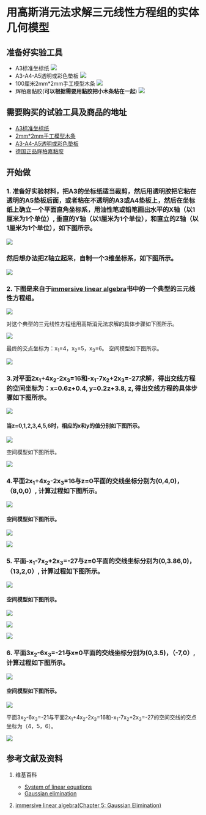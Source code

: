 ﻿# 用高斯消元法求解三元线性方程组的实体几何模型

## 准备好实验工具

- A3标准坐标纸
![](/images/线性代数/用高斯消元法求解三元线性方程组的实体几何模型/A3标准坐标纸.jpg)
- A3-A4-A5透明或彩色垫板
![](/images/线性代数/用高斯消元法求解三元线性方程组的实体几何模型/A3-A4-A5透明或彩色垫板.jpg)
- 100厘米2mm*2mm手工模型木条
![](/images/线性代数/用高斯消元法求解三元线性方程组的实体几何模型/2mm手工模型木条.jpg)
- 辉柏嘉黏胶(**可以根据需要用黏胶把小木条粘在一起**)
![](/images/线性代数/用高斯消元法求解三元线性方程组的实体几何模型/辉柏嘉黏胶.jpg)

## 需要购买的试验工具及商品的地址

- [A3标准坐标纸](https://detail.tmall.com/item.htm?id=27142292922&ali_refid=A3_430583_1006:1105863285:N:dZ%20MV6sJ%20YlXqxaoC1QlJw==:77285e2bbcb0cebf9d00068f21bd840f&ali_trackid=1_77285e2bbcb0cebf9d00068f21bd840f&spm=a230r.1.14.1&skuId=3165771512170)
- [2mm*2mm手工模型木条](https://item.taobao.com/item.htm?spm=a1z09.2.0.0.7f642e8dJTGJWM&id=543446811425&_u=3c6ncud14e3)
- [A3-A4-A5透明或彩色垫板](https://detail.tmall.com/item.htm?id=572373987578&spm=a1z09.2.0.0.7f642e8dJTGJWM&_u=3c6ncud6913&skuId=3884138486259)
- [德国正品辉柏嘉黏胶](https://detail.tmall.com/item.htm?id=578158176708&spm=a1z09.2.0.0.7f642e8dJTGJWM&_u=3c6ncudc3bc&skuId=3997768894943)

## 开始做

### 1. 准备好实验材料，把A3的坐标纸适当裁剪，然后用透明胶把它粘在透明的A5垫板后面，或者粘在不透明的A3或A4垫板上，然后在坐标纸上确立一个平面直角坐标系，用油性笔或铅笔画出水平的X轴（以1厘米为1个单位）, 垂直的Y轴（以1厘米为1个单位），和直立的Z轴（以1厘米为1个单位），如下图所示。

![](/images/线性代数/用高斯消元法求解三元线性方程组的实体几何模型/1a1.jpg)

### 然后想办法把Z轴立起来，自制一个3维坐标系，如下图所示。

![](/images/线性代数/用高斯消元法求解三元线性方程组的实体几何模型/1a2.jpg)

### 2. 下图是来自于[immersive linear algebra](http://immersivemath.com/ila/ch05_gausselim/ch05.html)书中的一个典型的三元线性方程组。

![](/images/线性代数/用高斯消元法求解三元线性方程组的实体几何模型/2a0.jpg)

对这个典型的三元线性方程组用高斯消元法求解的具体步骤如下图所示。

![](/images/线性代数/用高斯消元法求解三元线性方程组的实体几何模型/2a1.jpg)

最终的交点坐标为：x<sub>1</sub>=4，x<sub>2</sub>=5，x<sub>3</sub>=6。 空间模型如下图所示。

![](/images/线性代数/用高斯消元法求解三元线性方程组的实体几何模型/2a2.jpg)

### 3.对平面2x<sub>1</sub>+4x<sub>2</sub>-2x<sub>3</sub>=16和-x<sub>1</sub>-7x<sub>2</sub>+2x<sub>3</sub>=-27求解，得出交线方程的空间坐标为：x=0.6z+0.4, y=0.2z+3.8, z, 得出交线方程的具体步骤如下图所示。

![](/images/线性代数/用高斯消元法求解三元线性方程组的实体几何模型/3a1.jpg)

#### 当z=0,1,2,3,4,5,6时，相应的x和y的值分别如下图所示。

![](/images/线性代数/用高斯消元法求解三元线性方程组的实体几何模型/3a2.jpg)

空间模型如下图所示。

![](/images/线性代数/用高斯消元法求解三元线性方程组的实体几何模型/3a3.jpg)

### 4.平面2x<sub>1</sub>+4x<sub>2</sub>-2x<sub>3</sub>=16与z=0平面的交线坐标分别为(0,4,0)，（8,0,0）, 计算过程如下图所示。

![](/images/线性代数/用高斯消元法求解三元线性方程组的实体几何模型/4a1.jpg)

#### 空间模型如下图所示。

![](/images/线性代数/用高斯消元法求解三元线性方程组的实体几何模型/4a2.jpg)

![](/images/线性代数/用高斯消元法求解三元线性方程组的实体几何模型/4a3.jpg)

### 5. 平面-x<sub>1</sub>-7x<sub>2</sub>+2x<sub>3</sub>=-27与z=0平面的交线坐标分别为(0,3.86,0)，（13,2,0）, 计算过程如下图所示。

![](/images/线性代数/用高斯消元法求解三元线性方程组的实体几何模型/5a1.jpg)

#### 空间模型如下图所示。

![](/images/线性代数/用高斯消元法求解三元线性方程组的实体几何模型/5a2.jpg)

![](/images/线性代数/用高斯消元法求解三元线性方程组的实体几何模型/5a3.jpg)

![](/images/线性代数/用高斯消元法求解三元线性方程组的实体几何模型/5a4.jpg)

### 6. 平面3x<sub>2</sub>-6x<sub>3</sub>=-21与x=0平面的交线坐标分别为(0,3.5)，（-7,0）, 计算过程如下图所示。

![](/images/线性代数/用高斯消元法求解三元线性方程组的实体几何模型/6a1.jpg)

#### 空间模型如下图所示。

![](/images/线性代数/用高斯消元法求解三元线性方程组的实体几何模型/6a2.jpg)

平面3x<sub>2</sub>-6x<sub>3</sub>=-21与平面2x<sub>1</sub>+4x<sub>2</sub>-2x<sub>3</sub>=16和-x<sub>1</sub>-7x<sub>2</sub>+2x<sub>3</sub>=-27的空间交线的交点坐标为（4，5，6）。

![](/images/线性代数/用高斯消元法求解三元线性方程组的实体几何模型/6a3.jpg)

## 参考文献及资料

1. 维基百科
	- [System of linear equations](https://en.wikipedia.org/wiki/System_of_linear_equations) 
	- [Gaussian elimination](https://en.wikipedia.org/wiki/Gaussian_elimination) 

2. [immersive linear algebra(Chapter 5: Gaussian Elimination)](http://immersivemath.com/ila/ch05_gausselim/ch05.html)